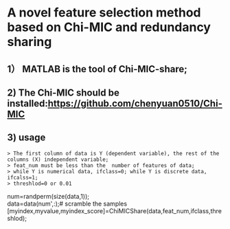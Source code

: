 # A novel feature selection method based on Chi-MIC and redundancy sharing

## 1） MATLAB is the tool of Chi-MIC-share;

## 2) The Chi-MIC should be installed:https://github.com/chenyuan0510/Chi-MIC

## 3) usage
    > The first column of data is Y (dependent variable), the rest of the columns (X) independent variable;
    > feat_num must be less than the  number of features of data;
    > while Y is numerical data, ifclass=0; while Y is discrete data, ifcalss=1;
    > threshlod=0 or 0.01

   num=randperm(size(data,1));  
   data=data(num',:);# scramble the samples  
   [myindex,myvalue,myindex_score]=ChiMICShare(data,feat_num,ifclass,threshlod);
 
